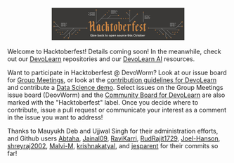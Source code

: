<p align="center">
  <img width=60% height=60% src="https://github.com/devoworm/Open-Data-Day/blob/master/Hacktoberfest%202020/hacktoberfest.png">
</p>

Welcome to Hacktoberfest! Details coming soon! In the meanwhile, check out our [DevoLearn](http://www.github.com/devolearn) repositories and our [DevoLearn AI](https://devoworm.github.io/DevoWormAi/) resources.

Want to participate in Hacktoberfest @ DevoWorm? Look at our issue board for [Group Meetings](https://github.com/devoworm/Group-Meetings/projects/1), or look at the [contribution guidelines for DevoLearn](https://github.com/DevoLearn/Contribution_guidelines/blob/master/contribution.md) and contribute a [Data Science demo](https://github.com/DevoLearn/data-science-demos). Select issues on the Group Meetings issue board (DeovWorm) and the [Community Board for DevoLearn](https://github.com/DevoLearn/Community-Board/projects/1) are also marked with the "Hacktoberfest" label. Once you decide where to contribute, issue a pull request or communicate your interest as a comment in the issue you want to address!

Thanks to Mauyukh Deb and Ujjwal Singh for their administration efforts, and Github users [Abtaha](https://github.com/Abtaha), [Jainal09](https://github.com/Jaina109), [RaviKarri](https://github.com/RaviKarri), [RudRajit1729](https://github.com/RudRajit1729), [Joel-Hanson](https://github.com/Joel-Hanson), [shreyraj2002](https://github.com/shreyraj2002), [Malvi-M](https://github.com/Malvi-M), [krishnakatyal](https://github.com/krishnakatyal), and [jesparent](https://github.com/jesparent) for their commits so far!
